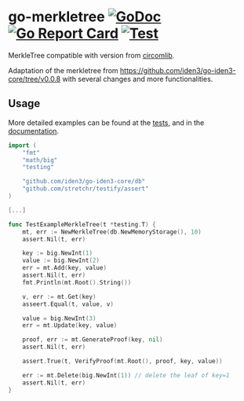 # go-merkletree [![GoDoc](https://godoc.org/github.com/iden3/go-merkletree?status.svg)](https://godoc.org/github.com/iden3/go-merkletree) [![Go Report Card](https://goreportcard.com/badge/github.com/iden3/go-merkletree)](https://goreportcard.com/report/github.com/iden3/go-merkletree) [![Test](https://github.com/iden3/go-merkletree/workflows/Test/badge.svg)](https://github.com/iden3/go-merkletree/actions?query=workflow%3ATest)

MerkleTree compatible with version from [circomlib](https://github.com/iden3/circomlib).

Adaptation of the merkletree from https://github.com/iden3/go-iden3-core/tree/v0.0.8 with several changes and more functionalities.

## Usage
More detailed examples can be found at the [tests](https://github.com/iden3/go-merkletree/blob/master/merkletree_test.go), and in the [documentation](https://godoc.org/github.com/iden3/go-merkletree).

```go
import (
	"fmt"
	"math/big"
	"testing"

	"github.com/iden3/go-iden3-core/db"
	"github.com/stretchr/testify/assert"
)

[...]

func TestExampleMerkleTree(t *testing.T) {
	mt, err := NewMerkleTree(db.NewMemoryStorage(), 10)
	assert.Nil(t, err)

	key := big.NewInt(1)
	value := big.NewInt(2)
	err = mt.Add(key, value)
	assert.Nil(t, err)
	fmt.Println(mt.Root().String())

	v, err := mt.Get(key)
	asseert.Equal(t, value, v)

	value = big.NewInt(3)
	err = mt.Update(key, value)

	proof, err := mt.GenerateProof(key, nil)
	assert.Nil(t, err)

	assert.True(t, VerifyProof(mt.Root(), proof, key, value))

	err := mt.Delete(big.NewInt(1)) // delete the leaf of key=1
	assert.Nil(t, err)
}
```
